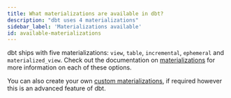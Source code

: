 ```yaml
---
title: What materializations are available in dbt?
description: "dbt uses 4 materializations"
sidebar_label: 'Materializations available'
id: available-materializations
---
```


dbt ships with five <Term id="materialization">materializations</Term>: `view`, `table`, `incremental`, `ephemeral` and `materialized_view`.
Check out the documentation on [materializations](/docs/build/materializations) for more information on each of these options.

You can also create your own [custom materializations](/guides/advanced/creating-new-materializations), if required however this is an advanced feature of dbt.
